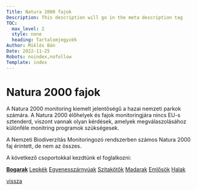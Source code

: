 ```yaml
---
Title: Natura 2000 fajok
Description: This description will go in the meta description tag
TOC:
  max_level: 2
  style: none
  heading: Tartalomjegyzék
Author: Miklós Bán
Date: 2022-11-25
Robots: noindex,nofollow
Template: index
---
```

# Natura 2000 fajok

A Natura 2000 monitoring kiemelt jelentőségű a hazai nemzeti parkok számára. A Natura 2000 élőhelyek és fajok monitoringjára nincs EU-s sztenderd, viszont vannak olyan kérdések, amelyek megválaszolásához különféle monitring programok szükségesek.

A Nemzeti Biodiverzitás Monitoringozó rendszerben számos Natura 2000 faj érintett, de nem az összes.

A következő csoportokkal kezdtünk el foglalkozni:

**[Bogarak](?07-workshop/10-natura2000/20-bogarak)**
[Lepkék](?07-workshop/10-natura2000/10-lepkek)
[Egyenesszárnyúak](?07-workshop/10-natura2000/30-orthoptera)
[Szitakötők](?07-workshop/10-natura2000/40-odonata)
[Madarak](?07-workshop/10-natura2000/50-madarak)
[Emlősök](?07-workshop/10-natura2000/60-emlosok)
[Halak](?07-workshop/10-natura2000/70-halak)


[vissza](?07-workshop)
